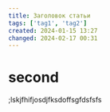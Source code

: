 ```yaml
---
title: Заголовок статьи
tags: ['tag1', 'tag2']
created: 2024-01-15 13:27
changed: 2024-02-17 00:31
---
```

# second
;lskjfhifjosdjfksdoffsgfdsfsfs
